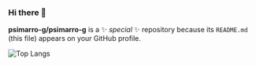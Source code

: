 ### Hi there 👋

**psimarro-g/psimarro-g** is a ✨ _special_ ✨ repository because its `README.md` (this file) appears on your GitHub profile.

![Top Langs](https://github-readme-stats.vercel.app/api/top-langs/?username=psimarro-g&theme=tokyonight)
